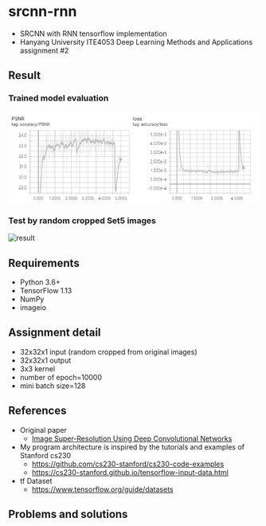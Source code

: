 # srcnn-rnn
* SRCNN with RNN tensorflow implementation
* Hanyang University ITE4053 Deep Learning Methods and Applications assignment #2

## Result
### Trained model evaluation
![eval](./metric.png)

### Test by random cropped Set5 images
![result](./result.png)

## Requirements
* Python 3.6+
* TensorFlow 1.13
* NumPy
* imageio

## Assignment detail
* 32x32x1 input (random cropped from original images)
* 32x32x1 output
* 3x3 kernel
* number of epoch=10000
* mini batch size=128

## References
* Original paper
    * [Image Super-Resolution Using Deep Convolutional Networks](https://arxiv.org/abs/1501.00092)
* My program architecture is inspired by the tutorials and examples of Stanford cs230
    * https://github.com/cs230-stanford/cs230-code-examples
    * https://cs230-stanford.github.io/tensorflow-input-data.html
* tf Dataset
    * https://www.tensorflow.org/guide/datasets

## Problems and solutions